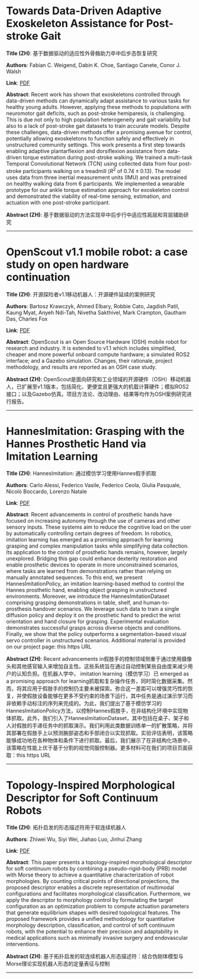 # Towards Data-Driven Adaptive Exoskeleton Assistance for Post-stroke Gait 

**Title (ZH)**: 基于数据驱动的适应性外骨骼助力卒中后步态恢复研究 

**Authors**: Fabian C. Weigend, Dabin K. Choe, Santiago Canete, Conor J. Walsh  

**Link**: [PDF](https://arxiv.org/pdf/2508.00691)  

**Abstract**: Recent work has shown that exoskeletons controlled through data-driven methods can dynamically adapt assistance to various tasks for healthy young adults. However, applying these methods to populations with neuromotor gait deficits, such as post-stroke hemiparesis, is challenging. This is due not only to high population heterogeneity and gait variability but also to a lack of post-stroke gait datasets to train accurate models. Despite these challenges, data-driven methods offer a promising avenue for control, potentially allowing exoskeletons to function safely and effectively in unstructured community settings. This work presents a first step towards enabling adaptive plantarflexion and dorsiflexion assistance from data-driven torque estimation during post-stroke walking. We trained a multi-task Temporal Convolutional Network (TCN) using collected data from four post-stroke participants walking on a treadmill ($R^2$ of $0.74 \pm 0.13$). The model uses data from three inertial measurement units (IMU) and was pretrained on healthy walking data from 6 participants. We implemented a wearable prototype for our ankle torque estimation approach for exoskeleton control and demonstrated the viability of real-time sensing, estimation, and actuation with one post-stroke participant. 

**Abstract (ZH)**: 基于数据驱动的方法实现卒中后步行中适应性跖屈和背屈辅助研究 

---
# OpenScout v1.1 mobile robot: a case study on open hardware continuation 

**Title (ZH)**: 开源探险者v1.1移动机器人：开源硬件延续的案例研究 

**Authors**: Bartosz Krawczyk, Ahmed Elbary, Robbie Cato, Jagdish Patil, Kaung Myat, Anyeh Ndi-Tah, Nivetha Sakthivel, Mark Crampton, Gautham Das, Charles Fox  

**Link**: [PDF](https://arxiv.org/pdf/2508.00625)  

**Abstract**: OpenScout is an Open Source Hardware (OSH) mobile robot for research and industry. It is extended to v1.1 which includes simplified, cheaper and more powerful onboard compute hardware; a simulated ROS2 interface; and a Gazebo simulation. Changes, their rationale, project methodology, and results are reported as an OSH case study. 

**Abstract (ZH)**: OpenScout是面向研究和工业领域的开源硬件（OSH）移动机器人，已扩展至v1.1版本，包括简化、更便宜且更强大的机载计算硬件；模拟ROS2接口；以及Gazebo仿真。项目方法论、改动理由、结果等均作为OSH案例研究进行报告。 

---
# HannesImitation: Grasping with the Hannes Prosthetic Hand via Imitation Learning 

**Title (ZH)**: HannesImitation: 通过模仿学习使用Hannes假手抓取 

**Authors**: Carlo Alessi, Federico Vasile, Federico Ceola, Giulia Pasquale, Nicolò Boccardo, Lorenzo Natale  

**Link**: [PDF](https://arxiv.org/pdf/2508.00491)  

**Abstract**: Recent advancements in control of prosthetic hands have focused on increasing autonomy through the use of cameras and other sensory inputs. These systems aim to reduce the cognitive load on the user by automatically controlling certain degrees of freedom. In robotics, imitation learning has emerged as a promising approach for learning grasping and complex manipulation tasks while simplifying data collection. Its application to the control of prosthetic hands remains, however, largely unexplored. Bridging this gap could enhance dexterity restoration and enable prosthetic devices to operate in more unconstrained scenarios, where tasks are learned from demonstrations rather than relying on manually annotated sequences. To this end, we present HannesImitationPolicy, an imitation learning-based method to control the Hannes prosthetic hand, enabling object grasping in unstructured environments. Moreover, we introduce the HannesImitationDataset comprising grasping demonstrations in table, shelf, and human-to-prosthesis handover scenarios. We leverage such data to train a single diffusion policy and deploy it on the prosthetic hand to predict the wrist orientation and hand closure for grasping. Experimental evaluation demonstrates successful grasps across diverse objects and conditions. Finally, we show that the policy outperforms a segmentation-based visual servo controller in unstructured scenarios. Additional material is provided on our project page: this https URL 

**Abstract (ZH)**: Recent advancements in假肢手的控制领域侧重于通过使用摄像头和其他感官输入来增加自主性。这些系统旨在通过自动控制某些自由度来减少用户的认知负担。在机器人学中， imitation learning（模仿学习）已 emerged as a promising approach for learning抓取和复杂操作任务，同时简化数据采集。然而，将其应用于假肢手的控制仍主要未被探索。弥合这一差距可以增强灵巧性的恢复，并使假肢设备能够在更多不受约束的场景下运行，其中任务是通过演示学习而非依赖手动标注的序列来完成的。为此，我们提出了基于模仿学习的HannesImitationPolicy方法，以控制Hannes假肢手，在非结构化环境中实现物体抓取。此外，我们引入了HannesImitationDataset，其中包括在桌子、架子和人对假肢的手递任务中的抓取演示。我们利用此类数据训练单一的扩散策略，并将其部署在假肢手上以预测腕部姿态和手部闭合以实现抓取。实验评估表明，该策略能够成功地在各种物体和条件下进行抓取。最后，我们展示了在非结构化场景中，该策略在性能上优于基于分割的视觉伺服控制器。更多材料可在我们的项目页面获取：this https URL 

---
# Topology-Inspired Morphological Descriptor for Soft Continuum Robots 

**Title (ZH)**: 拓扑启发的形态描述符用于软连续机器人 

**Authors**: Zhiwei Wu, Siyi Wei, Jiahao Luo, Jinhui Zhang  

**Link**: [PDF](https://arxiv.org/pdf/2508.00258)  

**Abstract**: This paper presents a topology-inspired morphological descriptor for soft continuum robots by combining a pseudo-rigid-body (PRB) model with Morse theory to achieve a quantitative characterization of robot morphologies. By counting critical points of directional projections, the proposed descriptor enables a discrete representation of multimodal configurations and facilitates morphological classification. Furthermore, we apply the descriptor to morphology control by formulating the target configuration as an optimization problem to compute actuation parameters that generate equilibrium shapes with desired topological features. The proposed framework provides a unified methodology for quantitative morphology description, classification, and control of soft continuum robots, with the potential to enhance their precision and adaptability in medical applications such as minimally invasive surgery and endovascular interventions. 

**Abstract (ZH)**: 基于拓扑启发的软连续机器人形态描述符：结合伪刚体模型与Morse理论实现机器人形态的定量表征与控制 

---
